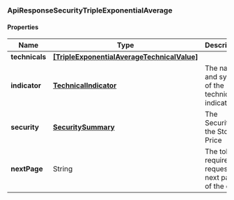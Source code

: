 
[//]: # (CLASS:ApiResponseSecurityTripleExponentialAverage)

[//]: # (KIND:object)

### ApiResponseSecurityTripleExponentialAverage

#### Properties

[//]: # (START_DEFINITION)

Name | Type | Description
------------ | ------------- | -------------
**technicals** | [**[TripleExponentialAverageTechnicalValue]**](TripleExponentialAverageTechnicalValue.md) |  &nbsp;
**indicator** | [**TechnicalIndicator**](TechnicalIndicator.md) | The name and symbol of the technical indicator &nbsp;
**security** | [**SecuritySummary**](SecuritySummary.md) | The Security of the Stock Price &nbsp;
**nextPage** | String | The token required to request the next page of the data &nbsp;

[//]: # (END_DEFINITION)


[//]: # (CONTAINED_CLASS:TripleExponentialAverageTechnicalValue)


[//]: # (CONTAINED_CLASS:TechnicalIndicator)


[//]: # (CONTAINED_CLASS:SecuritySummary)





